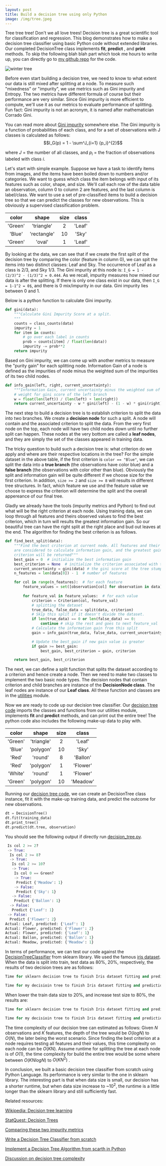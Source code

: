 ```yaml
---
layout: post
title: Build a decision tree using only Python
image: /img/tree.jpeg
---
```


Tree tree tree! Don't we all love trees! Decision tree is a great scientific tool for classification and regression. This blog demonstrates how to make a decision tree classifier using basic Python code without extended libraries.  Our completed DecisionTree class implements **fit**, **predict** , and **print** methods. To skip the following blah blah part which took me hours to write up, you can directly go to [my github repo](https://github.com/qianjing2020/CS-Build-Week-I-/tree/master/src) for the code. 

![winter tree](https://www.texastreetrimmers.com/wp-content/uploads/2015/12/Frozen-Tree-in-Winter.jpg)     

Before even start building a decision tree, we need to know to what extent our data is still mixed after splitting at a node. To measure such "mixedness" or "impurity", we use metrics such as Gini impurity and Entropy. The two metrics have different formula of course but their performance are very similar. Since Gini impurity is more efficient to compute, we'll use it as our metrics to evaluate performance of splitting. Fun fact: Gini impurity is not an acronym, it is named after mathematician Corrado Gini.  

You can read more about [Gini impurity](https://en.wikipedia.org/wiki/Decision_tree_learning#Gini_impurity) somewhere else. The Gini impurity is a function of probabilities of each class, and for a set of observations with J classes is calculated as follows: 
$$I_G(p) = 1 - \sum^J_{i=1} {p_i}^{2}$$

where $J$ = the number of all classes, and $p_i$ = the fraction of observations labeled with class $i$.

Let's start with simple example. Suppose we have a task to identify items from images, and the items have been boiled down to numbers and/or categories. We want to guess which class the item belongs with input of its features such as color, shape, and size. We'll call each row of the data table an observation, column 0 to column 2 are features, and the last column is label/class. We want to use a set of pre-classified items to build a decision tree so that we can predict the classes for new observations. This is obviously a supervised classification problem. 

| color    |  shape     |  size  |  class   |
| :-----:  |  :-----:   | :-----:|  :-----:  |    
|'Green'   |  'triangle'|  2   |  'Leaf'     |  
|  'Blue'  |  'rectangle' |  10  |  'Sky'      | 
|  'Green'  |  'oval'   |  1  |  'Leaf'   |  

By looking at the data, we can see that if we create the first split of the decision tree by comparing the color (feature in column 0), we can spit the items into two distinct classes: Leaf and Sky. The occurrence of Leaf as a class is $2/3$, and Sky $1/3$. The Gini impurity at this node is:
```I_G = 1 - (2/3)^2 - (1/3)^2 = 0.444```. As we recall, impurity measures how mixed our data is after the splitting.  If there is only one class exist in our data, then ```I_G = 1-1^2 = 0$```, and there is 0 mix/impurity in our data. Gini impurity lies between 0 and 1.

Below is a python function to calculate Gini impurity.
```python
def gini(data):
    """Calculate Gini Impurity Score at a split.
    """
    counts = class_counts(data)
    impurity = 1
    for item in counts:
        # go over each label in counts
        prob = counts[item] / float(len(data))
        impurity -= prob**2
    return impurity
```
Based on Gini impurity, we can come up with another metrics to measure the "purity gain" for each splitting node. Information Gain of a node is defined as the impurities of node minus the weighted sum of the impurities of its two child nodes. 

~~~python
def info_gain(left, right, current_uncertainty):
    """Information Gain, current uncertainty minus the weighted sum of impurities of child nodes """
    # weight for gini score of the left branch
    w = float(len(left)) / (len(left) + len(right))
    return current_uncertainty - w * gini(left) - (1 - w) * gini(right)
~~~

The next step to build a decision tree is to establish criterion to split the data into two branches. We create a **decision node** for such a split. A node will contain  and the associated criterion to split the data. From the very first node on the top, each node will have two child nodes down until no further split can happen. These nodes at the very bottom are called a **leaf nodes**, and they are simply the set of the classes appeared in training data. 

The tricky question to build such a decision tree is: what criterion do we apply and where are their respective locations in the tree? For the simple dataset in the above table, if the first criterion is ```color == "Blue"```, we can split the data into a **true branch** (the observations have color blue) and a **false branch** (the observations with color other than blue). Obviously the split and information gain will be quite different if we choose size for the first criterion. In addition, ```size >= 2``` and ```size >= 8``` will results in different tree structures. In fact, which feature we use and the feature value we choose to express the criterion will determine the split and the overall appereance of our final tree.  

Gladly we already have the tools (impurity metrics and Python) to find out what will be the right criterion at each node. Using training data, we can loop through all features and theirs observed values to find the best criterion, which in turn will results the greatest information gain. So our beautiful tree can have the right split at the right place and bud out leaves at the end. The algorithm for finding the best criterion is as follows.

~~~python
def find_best_split(data):
    """Find the best criterion at current node. All features and their unique values 
    are considered to calculate information gain, and the greatest gain and correspondent
    criterion will be returned"""
    best_gain = 0  # initialize the best information gain
    best_criterion = None  # initialize the criterion associated with the best gain
    current_uncertainty = gini(data) # the gini score at the tree stump
    n_features = len(data[0]) - 1  # number of features

    for col in range(n_features):  # for each feature
        feature_values = set([observation[col] for observation in data])  # unique values in the col
        
        for feature_val in feature_values:  # for each value
            criterion = Criterion(col, feature_val)
            # splitting the dataset
            true_data, false_data = split(data, criterion)
            # Skip this split if it doesn't divide the dataset.
            if len(true_data) == 0 or len(false_data) == 0:
                continue # skip the rest and goes to next feature_val
            # Calculate the information gain from this split
            gain = info_gain(true_data, false_data, current_uncertainty)

            # Update the best_gain if new gain value is greater
            if gain >= best_gain:
                best_gain, best_criterion = gain, criterion

    return best_gain, best_criterion
~~~

The next, we can define a split function that splits the dataset according to a criterion and hence create a node. Then we need to make two classes to implement the two basic node types. The decision nodes that contain criterion and child branches are instance of the **DecisionNode class**. The leaf nodes are instance of our **Leaf class**.  All these function and classes are in the [utilities](https://github.com/qianjing2020/CS-Build-Week-I-/blob/master/src/utilities.py) module. 

Now we are ready to code up our decision tree classifier. Our [decision tree code](https://github.com/qianjing2020/CS-Build-Week-I-/blob/master/src/decision_tree.py) imports the classes and functions from our utilities module, implements **fit** and **predict** methods, and can print out the entire tree! The python code also includes the following make-up data to play with. 

| color    |  shape     |  size  |  class   |
| :-----:  |  :-----:   | :-----:|  :-----:  |    
|'Green'   |  'triangle'|  2   |  'Leaf'     |  
|  'Blue'  |  'polygon' |  10  |  'Sky'      | 
|  'Red'   |  'round'   |  8   |  'Ballon'   |  
|  'Red'   |  'polygon' |  1   |  'Flower'   |  
|  'White' |  'round'   |  1   |  'Flower'   |  
|  'Green' |  'polygon' |  10  |  'Meadow'   | 

Running our [decision tree code](https://github.com/qianjing2020/CS-Build-Week-I-/blob/master/src/decision_tree.py), we can create an DecisionTree class instance, fit it with the make-up training data, and predict the outcome for new observations.

```python
dt = DecisionTree()
dt.fit(training_data)
dt.print_tree()
dt.predict(dt.tree, observation)
```
You should see the following output if directly run [decision_tree.py](https://github.com/qianjing2020/CS-Build-Week-I-/blob/master/src/decision_tree.py).  

~~~python
 Is col 2 >= 2?
 -> True:
  Is col 2 >= 8?
  -> True:
   Is col 2 >= 10?
   -> True:
    Is col 0 == Green?
    -> True:
     Predict {'Meadow': 1}
    -> False:
     Predict {'Sky': 1}
   -> False:
    Predict {'Ballon': 1}
  -> False:
   Predict {'Leaf': 1}
 -> False:
  Predict {'Flower': 2}
Actual: Leaf, predicted: {'Leaf': 1}
Actual: Flower, predicted: {'Flower': 2}
Actual: Flower, predicted: {'Leaf': 1}
Actual: Ballon, predicted: {'Ballon': 1}
Actual: Meadow, predicted: {'Meadow': 1}
~~~

In terms of performance, we can test our code against the [ DecisionTreeClassifier](https://scikit-learn.org/stable/modules/tree.html#tree-classification) from sklearn library. We used the famous [iris dataset](https://archive.ics.uci.edu/ml/datasets/iris). When the data is split into train, test data as 80%, 20%, respectively, the results of two decision trees are as follows:

~~~python
Time for sklearn decision tree to finish Iris dataset fitting and prediction is 0.0404 seconds. Accuracy score is 1.0

Time for my decisioin tree to finish Iris dataset fitting and prediction is 0.0452 seconds. Accuracy score is 1.0
~~~

When lower the train data size to 20%, and increase test size to 80%, the results are:

~~~python
Time for sklearn decision tree to finish Iris dataset fitting and prediction is 0.0400 seconds. Accuracy score is 0.9333

Time for my decisioin tree to finish Iris dataset fitting and prediction is 0.0055 seconds. Accuracy score is 0.9333
~~~

The time complexity of our decision tree can estimated as follows: 
Given $N$ observations and $K$ features, the depth of the tree would be $O(logN)$ to $O(N)$, the later being the worst scenario. Since finding the best criterion at a node requires testing all features and their values, this time complexity on each node can be $O(KN)$. Assume runtime for splitting the tree at each node is of $O(1)$, the time complexity for build the entire tree would be some where between $O(KNlogN)$ to $O(KN^2)$ . 

In conclusion, we built a basic decision tree classifier from scratch using Python Language. Its performance is very similar to the one in sklearn library. The interesting part is that when data size is small, our decision has a shorter runtime, but when data size increase to ~$10^2$, the runtime is a little longer than the sklearn library and still sufficiently fast. 


Related resources:

[Wikipedia: Decision tree learning](https://en.wikipedia.org/wiki/Decision_tree_learning)

[StatQuest: Decision Trees](https://www.youtube.com/watch?v=7VeUPuFGJHk&t=909s)

[Comparing these two impurity metrics](https://www.quora.com/What-is-difference-between-Gini-Impurity-and-Entropy-in-Decision-Tree#:~:text=in%20a%20node.-,Gini%3A%2D%20It%20shows%20that%20the%20data%20point%20that%20we%20have,small%20values%20show%20less%20impurity.)

[Write a Decision Tree Classifier from scratch](https://www.youtube.com/watch?v=LDRbO9a6XPU)

[Implement a Decision Tree Algorithm from scarth in Python](https://machinelearningmastery.com/implement-decision-tree-algorithm-scratch-python/)

[Discussion on decision tree complexity](https://www.quora.com/How-do-I-calculate-the-time-complexity-of-a-decision-tree-machine-learning-algorithm)
